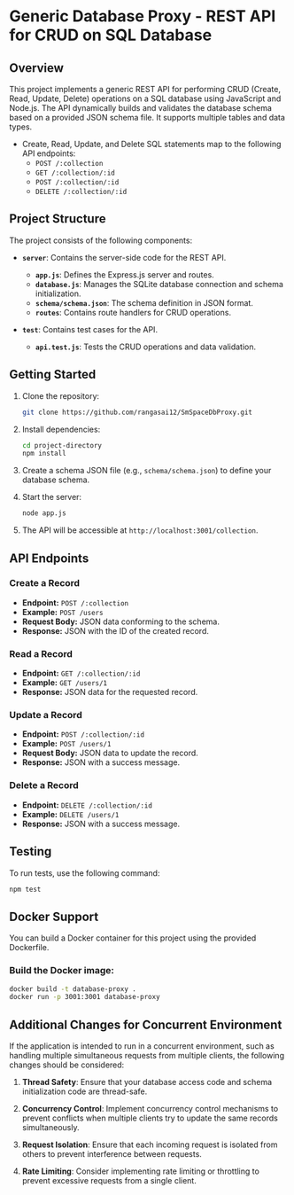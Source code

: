# Generic Database Proxy - REST API for CRUD on SQL Database

## Overview
This project implements a generic REST API for performing CRUD (Create, Read, Update, Delete) operations on a SQL database using JavaScript and Node.js. The API dynamically builds and validates the database schema based on a provided JSON schema file. It supports multiple tables and data types.


- Create, Read, Update, and Delete SQL statements map to the following API endpoints:
  - `POST /:collection`
  - `GET /:collection/:id`
  - `POST /:collection/:id`
  - `DELETE /:collection/:id`



## Project Structure
The project consists of the following components:

- **`server`**: Contains the server-side code for the REST API.
  - **`app.js`**: Defines the Express.js server and routes.
  - **`database.js`**: Manages the SQLite database connection and schema initialization.
  - **`schema/schema.json`**: The schema definition in JSON format.
  - **`routes`**: Contains route handlers for CRUD operations.
  
- **`test`**: Contains test cases for the API.
  - **`api.test.js`**: Tests the CRUD operations and data validation.

## Getting Started
1. Clone the repository:

    ```bash
    git clone https://github.com/rangasai12/SmSpaceDbProxy.git
    ```

2. Install dependencies:

    ```bash
    cd project-directory
    npm install
    ```

3. Create a schema JSON file (e.g., `schema/schema.json`) to define your database schema.

4. Start the server:

    ```bash
    node app.js
    ```

5. The API will be accessible at `http://localhost:3001/collection`.

## API Endpoints

### Create a Record
- **Endpoint:** `POST /:collection`
- **Example:** `POST /users`
- **Request Body:** JSON data conforming to the schema.
- **Response:** JSON with the ID of the created record.

### Read a Record
- **Endpoint:** `GET /:collection/:id`
- **Example:** `GET /users/1`
- **Response:** JSON data for the requested record.

### Update a Record
- **Endpoint:** `POST /:collection/:id`
- **Example:** `POST /users/1`
- **Request Body:** JSON data to update the record.
- **Response:** JSON with a success message.

### Delete a Record
- **Endpoint:** `DELETE /:collection/:id`
- **Example:** `DELETE /users/1`
- **Response:** JSON with a success message.

## Testing
To run tests, use the following command:

```bash
npm test
```

## Docker Support

You can build a Docker container for this project using the provided Dockerfile.

### Build the Docker image:

```bash
docker build -t database-proxy .
docker run -p 3001:3001 database-proxy

```

## Additional Changes for Concurrent Environment

If the application is intended to run in a concurrent environment, such as handling multiple simultaneous requests from multiple clients, the following changes should be considered:


1. **Thread Safety**: Ensure that your database access code and schema initialization code are thread-safe.

2. **Concurrency Control**: Implement concurrency control mechanisms to prevent conflicts when multiple clients try to update the same records simultaneously.

3. **Request Isolation**: Ensure that each incoming request is isolated from others to prevent interference between requests.

4. **Rate Limiting**: Consider implementing rate limiting or throttling to prevent excessive requests from a single client.

